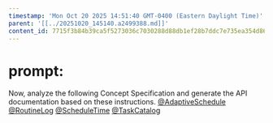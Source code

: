 ```yaml
---
timestamp: 'Mon Oct 20 2025 14:51:40 GMT-0400 (Eastern Daylight Time)'
parent: '[[../20251020_145140.a2499388.md]]'
content_id: 7715f3b84b39ca5f5273036c7030288d88db1ef28b7ddc7e735ea354d866266e
---
```


# prompt:

Now, analyze the following Concept Specification and generate the API documentation based on these instructions.
[@AdaptiveSchedule](../concepts/AdaptiveSchedule/AdaptiveSchedule.md)
[@RoutineLog](../concepts/RoutineLog/RoutineLog.md)
[@ScheduleTime](../concepts/ScheduleTime/ScheduleTime.md)
[@TaskCatalog](../concepts/TaskCatalog/TaskCatalog.md)
